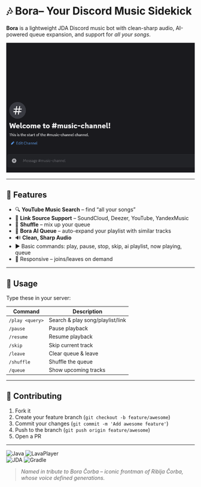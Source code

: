 # 🎶 Bora– Your Discord Music Sidekick

**Bora** is a lightweight JDA Discord music bot with clean-sharp audio, AI-powered queue expansion, and support for _all your songs_.

![Demo](demo/demo.gif)

---

## 🚀 Features

- 🔍 **YouTube Music Search** – find “all your songs”  
- 🔗 **Link Source Support** – SoundCloud, Deezer, YouTube, YandexMusic  
- 🔀 **Shuffle** – mix up your queue  
- 🤖 **Bora AI Queue** – auto-expand your playlist with similar tracks  
- 🔊 **Clean, Sharp Audio**  
- ▶️ Basic commands: play, pause, stop, skip, ai playlist, now playing, queue  
- 📱 Responsive – joins/leaves on demand  

---

## 🎵 Usage

Type these in your server:

| Command        | Description                          |
| -------------- | ------------------------------------ |
| `/play <query>`| Search & play song/playlist/link     |
| `/pause`       | Pause playback                       |
| `/resume`      | Resume playback                      |
| `/skip`        | Skip current track                   |
| `/leave`       | Clear queue & leave                  |
| `/shuffle`     | Shuffle the queue                    |
| `/queue`       | Show upcoming tracks                 |


---

## 🤝 Contributing

1. Fork it  
2. Create your feature branch (`git checkout -b feature/awesome`)  
3. Commit your changes (`git commit -m 'Add awesome feature'`)  
4. Push to the branch (`git push origin feature/awesome`)  
5. Open a PR  

---

![Java](https://img.shields.io/badge/Java-ED8B00?style=for-the-badge&logo=openjdk&logoColor=white)  ![LavaPlayer](https://img.shields.io/badge/LavaPlayer-3F51B5?style=for-the-badge&logo=spotify&logoColor=white)  
![JDA](https://img.shields.io/badge/JDA-7289DA?style=for-the-badge&logo=discord&logoColor=white)  ![Gradle](https://img.shields.io/badge/Gradle-02303A?style=for-the-badge&logo=gradle&logoColor=white)

> *Named in tribute to Bora Čorba – iconic frontman of Riblja Čorba, whose voice defined generations.*
